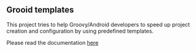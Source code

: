 Grooid templates
-----------------

This project tries to help Groovy/Android developers to speed up project creation and configuration by
using predefined templates.

Please read the documentation [here](http://grooida.github.io/grooid-templates/)
